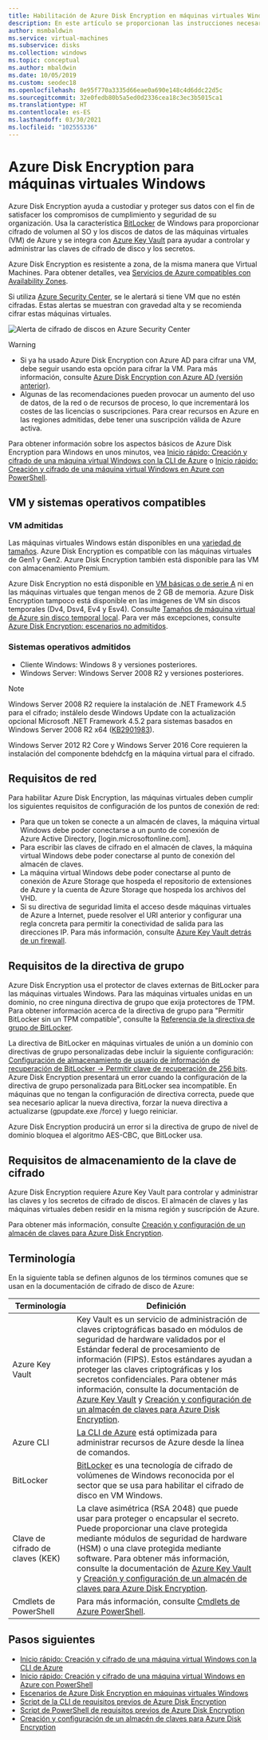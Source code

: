 ```yaml
---
title: Habilitación de Azure Disk Encryption en máquinas virtuales Windows
description: En este artículo se proporcionan las instrucciones necesarias para habilitar Microsoft Azure Disk Encryption en las máquinas virtuales Windows.
author: msmbaldwin
ms.service: virtual-machines
ms.subservice: disks
ms.collection: windows
ms.topic: conceptual
ms.author: mbaldwin
ms.date: 10/05/2019
ms.custom: seodec18
ms.openlocfilehash: 8e95f770a3335d66eae0a690e148c4d6ddc22d5c
ms.sourcegitcommit: 32e0fedb80b5a5ed0d2336cea18c3ec3b5015ca1
ms.translationtype: HT
ms.contentlocale: es-ES
ms.lasthandoff: 03/30/2021
ms.locfileid: "102555336"
---
```

# <a name="azure-disk-encryption-for-windows-vms"></a>Azure Disk Encryption para máquinas virtuales Windows

Azure Disk Encryption ayuda a custodiar y proteger sus datos con el fin de satisfacer los compromisos de cumplimiento y seguridad de su organización. Usa la característica [BitLocker](https://en.wikipedia.org/wiki/BitLocker) de Windows para proporcionar cifrado de volumen al SO y los discos de datos de las máquinas virtuales (VM) de Azure y se integra con [Azure Key Vault](../../key-vault/index.yml) para ayudar a controlar y administrar las claves de cifrado de disco y los secretos.

Azure Disk Encryption es resistente a zona, de la misma manera que Virtual Machines. Para obtener detalles, vea [Servicios de Azure compatibles con Availability Zones](../../availability-zones/az-region.md).

Si utiliza [Azure Security Center](../../security-center/index.yml), se le alertará si tiene VM que no estén cifradas. Estas alertas se muestran con gravedad alta y se recomienda cifrar estas máquinas virtuales.

![Alerta de cifrado de discos en Azure Security Center](../media/disk-encryption/security-center-disk-encryption-fig1.png)

> [!WARNING]
> - Si ya ha usado Azure Disk Encryption con Azure AD para cifrar una VM, debe seguir usando esta opción para cifrar la VM. Para más información, consulte [Azure Disk Encryption con Azure AD (versión anterior)](disk-encryption-overview-aad.md). 
> - Algunas de las recomendaciones pueden provocar un aumento del uso de datos, de la red o de recursos de proceso, lo que incrementará los costes de las licencias o suscripciones. Para crear recursos en Azure en las regiones admitidas, debe tener una suscripción válida de Azure activa.

Para obtener información sobre los aspectos básicos de Azure Disk Encryption para Windows en unos minutos, vea [Inicio rápido: Creación y cifrado de una máquina virtual Windows con la CLI de Azure](disk-encryption-cli-quickstart.md) o [Inicio rápido: Creación y cifrado de una máquina virtual Windows en Azure con PowerShell](disk-encryption-powershell-quickstart.md).

## <a name="supported-vms-and-operating-systems"></a>VM y sistemas operativos compatibles

### <a name="supported-vms"></a>VM admitidas

Las máquinas virtuales Windows están disponibles en una [variedad de tamaños](../sizes-general.md). Azure Disk Encryption es compatible con las máquinas virtuales de Gen1 y Gen2. Azure Disk Encryption también está disponible para las VM con almacenamiento Premium.

Azure Disk Encryption no está disponible en [VM básicas o de serie A](https://azure.microsoft.com/pricing/details/virtual-machines/series/) ni en las máquinas virtuales que tengan menos de 2 GB de memoria.  Azure Disk Encryption tampoco está disponible en las imágenes de VM sin discos temporales (Dv4, Dsv4, Ev4 y Esv4).  Consulte [Tamaños de máquina virtual de Azure sin disco temporal local](../azure-vms-no-temp-disk.md).  Para ver más excepciones, consulte [Azure Disk Encryption: escenarios no admitidos](disk-encryption-windows.md#unsupported-scenarios).

### <a name="supported-operating-systems"></a>Sistemas operativos admitidos

- Cliente Windows: Windows 8 y versiones posteriores.
- Windows Server: Windows Server 2008 R2 y versiones posteriores.  
 
> [!NOTE]
> Windows Server 2008 R2 requiere la instalación de .NET Framework 4.5 para el cifrado; instálelo desde Windows Update con la actualización opcional Microsoft .NET Framework 4.5.2 para sistemas basados en Windows Server 2008 R2 x64 ([KB2901983](https://www.catalog.update.microsoft.com/Search.aspx?q=KB2901983)).  
>  
> Windows Server 2012 R2 Core y Windows Server 2016 Core requieren la instalación del componente bdehdcfg en la máquina virtual para el cifrado.


## <a name="networking-requirements"></a>Requisitos de red
Para habilitar Azure Disk Encryption, las máquinas virtuales deben cumplir los siguientes requisitos de configuración de los puntos de conexión de red:
  - Para que un token se conecte a un almacén de claves, la máquina virtual Windows debe poder conectarse a un punto de conexión de Azure Active Directory, \[login.microsoftonline.com\].
  - Para escribir las claves de cifrado en el almacén de claves, la máquina virtual Windows debe poder conectarse al punto de conexión del almacén de claves.
  - La máquina virtual Windows debe poder conectarse al punto de conexión de Azure Storage que hospeda el repositorio de extensiones de Azure y la cuenta de Azure Storage que hospeda los archivos del VHD.
  -  Si su directiva de seguridad limita el acceso desde máquinas virtuales de Azure a Internet, puede resolver el URI anterior y configurar una regla concreta para permitir la conectividad de salida para las direcciones IP. Para más información, consulte [Azure Key Vault detrás de un firewall](../../key-vault/general/access-behind-firewall.md).    


## <a name="group-policy-requirements"></a>Requisitos de la directiva de grupo

Azure Disk Encryption usa el protector de claves externas de BitLocker para las máquinas virtuales Windows. Para las máquinas virtuales unidas en un dominio, no cree ninguna directiva de grupo que exija protectores de TPM. Para obtener información acerca de la directiva de grupo para "Permitir BitLocker sin un TPM compatible", consulte la [Referencia de la directiva de grupo de BitLocker](/windows/security/information-protection/bitlocker/bitlocker-group-policy-settings#bkmk-unlockpol1).

La directiva de BitLocker en máquinas virtuales de unión a un dominio con directivas de grupo personalizadas debe incluir la siguiente configuración: [Configuración de almacenamiento de usuario de información de recuperación de BitLocker -> Permitir clave de recuperación de 256 bits](/windows/security/information-protection/bitlocker/bitlocker-group-policy-settings). Azure Disk Encryption presentará un error cuando la configuración de la directiva de grupo personalizada para BitLocker sea incompatible. En máquinas que no tengan la configuración de directiva correcta, puede que sea necesario aplicar la nueva directiva, forzar la nueva directiva a actualizarse (gpupdate.exe /force) y luego reiniciar.

Azure Disk Encryption producirá un error si la directiva de grupo de nivel de dominio bloquea el algoritmo AES-CBC, que BitLocker usa.

## <a name="encryption-key-storage-requirements"></a>Requisitos de almacenamiento de la clave de cifrado  

Azure Disk Encryption requiere Azure Key Vault para controlar y administrar las claves y los secretos de cifrado de discos. El almacén de claves y las máquinas virtuales deben residir en la misma región y suscripción de Azure.

Para obtener más información, consulte [Creación y configuración de un almacén de claves para Azure Disk Encryption](disk-encryption-key-vault.md).

## <a name="terminology"></a>Terminología
En la siguiente tabla se definen algunos de los términos comunes que se usan en la documentación de cifrado de disco de Azure:

| Terminología | Definición |
| --- | --- |
| Azure Key Vault | Key Vault es un servicio de administración de claves criptográficas basado en módulos de seguridad de hardware validados por el Estándar federal de procesamiento de información (FIPS). Estos estándares ayudan a proteger las claves criptográficas y los secretos confidenciales. Para obtener más información, consulte la documentación de [Azure Key Vault](https://azure.microsoft.com/services/key-vault/) y [Creación y configuración de un almacén de claves para Azure Disk Encryption](disk-encryption-key-vault.md). |
| Azure CLI | [La CLI de Azure](/cli/azure/install-azure-cli) está optimizada para administrar recursos de Azure desde la línea de comandos.|
| BitLocker |[BitLocker](/previous-versions/windows/it-pro/windows-server-2012-R2-and-2012/hh831713(v=ws.11)) es una tecnología de cifrado de volúmenes de Windows reconocida por el sector que se usa para habilitar el cifrado de disco en VM Windows. |
| Clave de cifrado de claves (KEK) | La clave asimétrica (RSA 2048) que puede usar para proteger o encapsular el secreto. Puede proporcionar una clave protegida mediante módulos de seguridad de hardware (HSM) o una clave protegida mediante software. Para obtener más información, consulte la documentación de [Azure Key Vault](https://azure.microsoft.com/services/key-vault/) y [Creación y configuración de un almacén de claves para Azure Disk Encryption](disk-encryption-key-vault.md). |
| Cmdlets de PowerShell | Para más información, consulte [Cmdlets de Azure PowerShell](/powershell/azure/). |

## <a name="next-steps"></a>Pasos siguientes

- [Inicio rápido: Creación y cifrado de una máquina virtual Windows con la CLI de Azure](disk-encryption-cli-quickstart.md)
- [Inicio rápido: Creación y cifrado de una máquina virtual Windows en Azure con PowerShell](disk-encryption-powershell-quickstart.md)
- [Escenarios de Azure Disk Encryption en máquinas virtuales Windows](disk-encryption-windows.md)
- [Script de la CLI de requisitos previos de Azure Disk Encryption](https://github.com/ejarvi/ade-cli-getting-started) 
- [Script de PowerShell de requisitos previos de Azure Disk Encryption](https://github.com/Azure/azure-powershell/tree/master/src/Compute/Compute/Extension/AzureDiskEncryption/Scripts)
- [Creación y configuración de un almacén de claves para Azure Disk Encryption](disk-encryption-key-vault.md)